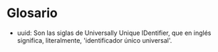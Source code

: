 # Glosario

+ uuid: Son las siglas de Universally Unique IDentifier, que en inglés significa, literalmente, 'identificador único universal'.
